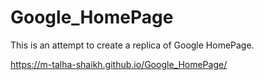 # Google_HomePage

This is an attempt to create a replica of Google HomePage.

https://m-talha-shaikh.github.io/Google_HomePage/
